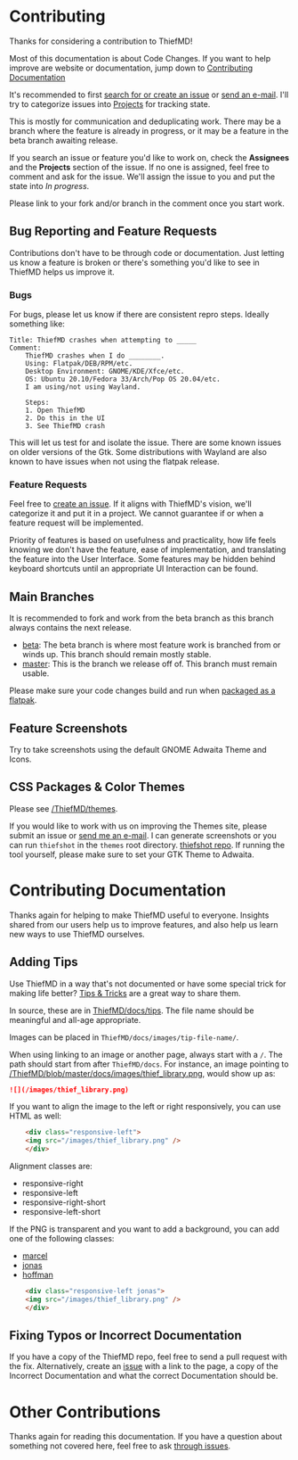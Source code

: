 # Contributing

Thanks for considering a contribution to ThiefMD!

Most of this documentation is about Code Changes. If you want to help improve are website or documentation, jump down to [Contributing Documentation](#contributing-documentation)

It's recommended to first [search for or create an issue](https://github.com/kmwallio/ThiefMD/issues) or [send an e-mail](mailto:mwallio@gmail.com). I'll try to categorize issues into [Projects](https://github.com/kmwallio/ThiefMD/projects) for tracking state.

This is mostly for communication and deduplicating work. There may be a branch where the feature is already in progress, or it may be a feature in the beta branch awaiting release.

If you search an issue or feature you'd like to work on, check the **Assignees** and the **Projects** section of the issue. If no one is assigned, feel free to comment and ask for the issue. We'll assign the issue to you and put the state into *In progress*.

Please link to your fork and/or branch in the comment once you start work.

## Bug Reporting and Feature Requests

Contributions don't have to be through code or documentation. Just letting us know a feature is broken or there's something you'd like to see in ThiefMD helps us improve it.

### Bugs

For bugs, please let us know if there are consistent repro steps. Ideally something like:

```
Title: ThiefMD crashes when attempting to _____
Comment:
    ThiefMD crashes when I do ________.
    Using: Flatpak/DEB/RPM/etc.
    Desktop Environment: GNOME/KDE/Xfce/etc.
    OS: Ubuntu 20.10/Fedora 33/Arch/Pop OS 20.04/etc.
    I am using/not using Wayland.

    Steps:
    1. Open ThiefMD
    2. Do this in the UI
    3. See ThiefMD crash
```

This will let us test for and isolate the issue. There are some known issues on older versions of the Gtk. Some distributions with Wayland are also known to have issues when not using the flatpak release.

### Feature Requests

Feel free to [create an issue](https://github.com/kmwallio/ThiefMD/issues). If it aligns with ThiefMD's vision, we'll categorize it and put it in a project. We cannot guarantee if or when a feature request will be implemented.

Priority of features is based on usefulness and practicality, how life feels knowing we don't have the feature, ease of implementation, and translating the feature into the User Interface. Some features may be hidden behind keyboard shortcuts until an appropriate UI Interaction can be found.

## Main Branches

It is recommended to fork and work from the beta branch as this branch always contains the next release.

* [beta](https://github.com/kmwallio/ThiefMD/tree/beta): The beta branch is where most feature work is branched from or winds up. This branch should remain mostly stable.
* [master](https://github.com/kmwallio/ThiefMD): This is the branch we release off of. This branch must remain usable.

Please make sure your code changes build and run when [packaged as a flatpak](/flatpak-packaging.md).

## Feature Screenshots

Try to take screenshots using the default GNOME Adwaita Theme and Icons.

## CSS Packages & Color Themes

Please see [/ThiefMD/themes](https://github.com/ThiefMD/themes).

If you would like to work with us on improving the Themes site, please submit an issue or [send me an e-mail](mailto:mwallio@gmail.com). I can generate screenshots or you can run `thiefshot` in the `themes` root directory. [thiefshot repo](https://github.com/TwiRp/thief-screenshot). If running the tool yourself, please make sure to set your GTK Theme to Adwaita.

# Contributing Documentation

Thanks again for helping to make ThiefMD useful to everyone. Insights shared from our users help us to improve features, and also help us learn new ways to use ThiefMD ourselves.

## Adding Tips

Use ThiefMD in a way that's not documented or have some special trick for making life better? [Tips & Tricks](https://thiefmd.com/tips/) are a great way to share them.

In source, these are in [ThiefMD/docs/tips](https://github.com/kmwallio/ThiefMD/tree/master/docs/tips). The file name should be meaningful and all-age appropriate.

Images can be placed in `ThiefMD/docs/images/tip-file-name/`.

When using linking to an image or another page, always start with a `/`. The path should start from after `ThiefMD/docs`. For instance, an image pointing to [/ThiefMD/blob/master/docs/images/thief_library.png](https://github.com/kmwallio/ThiefMD/blob/master/docs/images/thief_library.png), would show up as:

```markdown
![](/images/thief_library.png)
```

If you want to align the image to the left or right responsively, you can use HTML as well:

```html
    <div class="responsive-left">
    <img src="/images/thief_library.png" />
    </div>
```

Alignment classes are:
 - responsive-right
 - responsive-left
 - responsive-right-short
 - responsive-left-short

If the PNG is transparent and you want to add a background, you can add one of the following classes:
 - [marcel](https://github.com/kmwallio/ThiefMD/blob/master/docs/images/gaelle-marcel-wheat.jpg)
 - [jonas](https://github.com/kmwallio/ThiefMD/blob/master/docs/images/jonas-zurcher-wheat.jpg)
 - [hoffman](https://github.com/kmwallio/ThiefMD/blob/master/docs/images/matt-hoffman-wheat.jpg)

```html
    <div class="responsive-left jonas">
    <img src="/images/thief_library.png" />
    </div>
```

## Fixing Typos or Incorrect Documentation

If you have a copy of the ThiefMD repo, feel free to send a pull request with the fix. Alternatively, create an [issue](https://github.com/kmwallio/ThiefMD/issues) with a link to the page, a copy of the Incorrect Documentation and what the correct Documentation should be.

# Other Contributions

Thanks again for reading this documentation. If you have a question about something not covered here, feel free to ask [through issues](https://github.com/kmwallio/ThiefMD/issues).